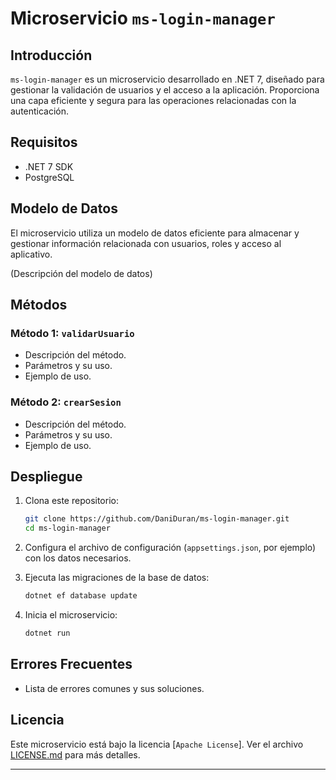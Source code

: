 # Microservicio `ms-login-manager`

## Introducción
`ms-login-manager` es un microservicio desarrollado en .NET 7, diseñado para gestionar la validación de usuarios y el acceso a la aplicación. Proporciona una capa eficiente y segura para las operaciones relacionadas con la autenticación.

## Requisitos
- .NET 7 SDK
- PostgreSQL


## Modelo de Datos
El microservicio utiliza un modelo de datos eficiente para almacenar y gestionar información relacionada con usuarios, roles y acceso al aplicativo.

(Descripción del modelo de datos)

## Métodos
### Método 1: `validarUsuario`
- Descripción del método.
- Parámetros y su uso.
- Ejemplo de uso.

### Método 2: `crearSesion`
- Descripción del método.
- Parámetros y su uso.
- Ejemplo de uso.



## Despliegue
1. Clona este repositorio:
    ```bash
    git clone https://github.com/DaniDuran/ms-login-manager.git
    cd ms-login-manager
    ```

2. Configura el archivo de configuración (`appsettings.json`, por ejemplo) con los datos necesarios.

3. Ejecuta las migraciones de la base de datos:
    ```bash
    dotnet ef database update
    ```

4. Inicia el microservicio:
    ```bash
    dotnet run
    ```

## Errores Frecuentes
- Lista de errores comunes y sus soluciones.



## Licencia
Este microservicio está bajo la licencia [`Apache License`]. Ver el archivo [LICENSE.md](LICENSE.md) para más detalles.

---
